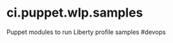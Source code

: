 ci.puppet.wlp.samples
=====================

Puppet modules to run Liberty profile samples #devops 
